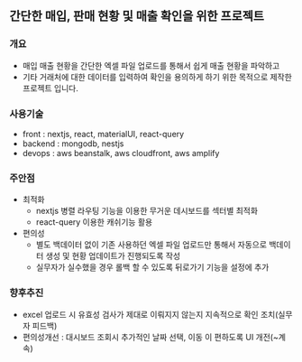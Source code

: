 ## 간단한 매입, 판매 현황 및 매출 확인을 위한 프로젝트

### 개요
- 매입 매출 현황을 간단한 엑셀 파일 업로드를 통해서 쉽게 매출 현황을 파악하고
- 기타 거래처에 대한 데이터를 입력하여 확인을 용의하게 하기 위한 목적으로 제작한 프로젝트 입니다.

### 사용기술
- front : nextjs, react, materialUI, react-query
- backend : mongodb, nestjs
- devops : aws beanstalk, aws cloudfront, aws amplify

### 주안점
- 최적화
  - nextjs 병렬 라우팅 기능을 이용한 무거운 데시보드를 섹터별 최적화
  - react-query 이용한 캐쉬기능 활용
- 편의성
  - 별도 백데이터 없이 기존 사용하던 엑셀 파일 업로드만 통해서 자동으로 백데이터 생성 및 현황 업데이트가 진행되도록 작성
  - 실무자가 실수했을 경우 롤백 할 수 있도록 뒤로가기 기능을 설정에 추가

### 향후추진
- excel 업로드 시 유효성 검사가 제대로 이뤄지지 않는지 지속적으로 확인 조치(실무자 피드백)
- 편의성개선 : 대시보드 조회시 추가적인 날짜 선택, 이동 이 편하도록 UI 개전(~계속)
